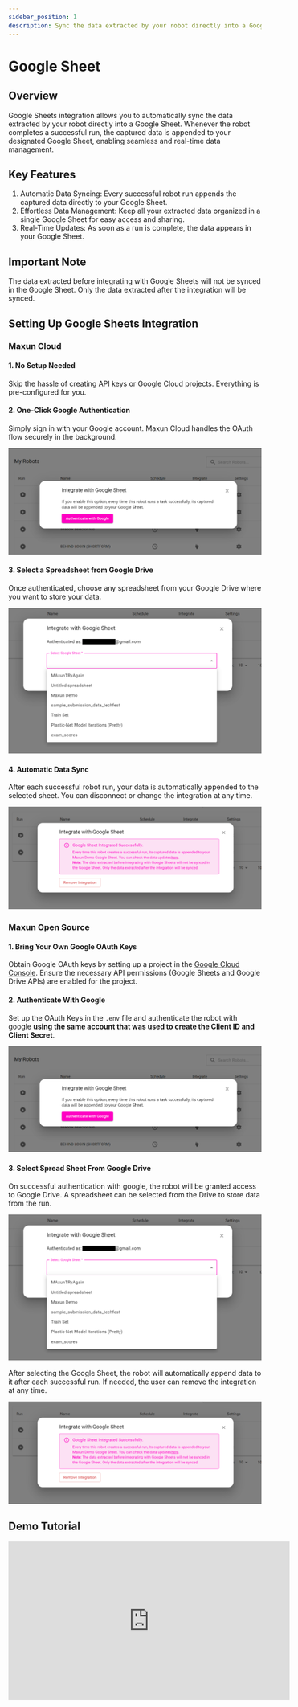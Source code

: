 ```yaml
---
sidebar_position: 1
description: Sync the data extracted by your robot directly into a Google Sheet.
---
```


# Google Sheet

## Overview

Google Sheets integration allows you to automatically sync the data extracted by your robot directly into a Google Sheet. Whenever the robot completes a successful run, the captured data is appended to your designated Google Sheet, enabling seamless and real-time data management.

## Key Features

1. Automatic Data Syncing: Every successful robot run appends the captured data directly to your Google Sheet.
2. Effortless Data Management: Keep all your extracted data organized in a single Google Sheet for easy access and sharing.
3. Real-Time Updates: As soon as a run is complete, the data appears in your Google Sheet.

## Important Note

The data extracted before integrating with Google Sheets will not be synced in the Google Sheet. Only the data extracted after the integration will be synced.

## Setting Up Google Sheets Integration

### Maxun Cloud
#### 1. No Setup Needed
Skip the hassle of creating API keys or Google Cloud projects. Everything is pre-configured for you.

#### 2. One-Click Google Authentication
Simply sign in with your Google account. Maxun Cloud handles the OAuth flow securely in the background.

![Maxun GSheet Integration](gsheet_integration.png)

#### 3. Select a Spreadsheet from Google Drive
Once authenticated, choose any spreadsheet from your Google Drive where you want to store your data.

![Maxun GSheet Sheets](gsheet_sheets.png)

#### 4. Automatic Data Sync
After each successful robot run, your data is automatically appended to the selected sheet. You can disconnect or change the integration at any time.

![Maxun GSheet Integrated](gsheet_integrated.png)

### Maxun Open Source

#### 1. Bring Your Own Google OAuth Keys
Obtain Google OAuth keys by setting up a project in the [Google Cloud Console](https://console.cloud.google.com/).
Ensure the necessary API permissions (Google Sheets and Google Drive APIs) are enabled for the project.

#### 2. Authenticate With Google
Set up the OAuth Keys in the `.env` file and authenticate the robot with google **using the same account that was used to create the Client ID and Client Secret**.

![Maxun GSheet Integration](gsheet_integration.png)

#### 3. Select Spread Sheet From Google Drive
On successful authentication with google, the robot will be granted access to Google Drive. A spreadsheet can be selected from the Drive to store data from the run.

![Maxun GSheet Sheets](gsheet_sheets.png)

After selecting the Google Sheet, the robot will automatically append data to it after each successful run. If needed, the user can remove the integration at any time.

![Maxun GSheet Integrated](gsheet_integrated.png)

## Demo Tutorial
<iframe width="560" height="315" src="https://www.youtube.com/embed/3EF66DsIze8?si=wuYdtpAhypDLELXU" title="YouTube video player" frameborder="0" allow="accelerometer; autoplay; clipboard-write; encrypted-media; gyroscope; picture-in-picture; web-share" referrerpolicy="strict-origin-when-cross-origin" allowfullscreen></iframe>
